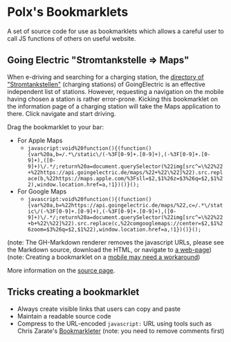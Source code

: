 # Polx's Bookmarklets

A set of source code for use as bookmarklets which allows 
a careful user to call JS functions of others on useful website. 

## Going Electric "Stromtankstelle => Maps"

When e-driving and searching for a charging station, the
[directory of "Stromtankstellen"](https://www.goingelectric.de/stromtankstellen/) 
(charging stations) of GoingElectric is an 
effective independent list of stations. However, requesting
a navigation on the mobile having chosen a station is rather
error-prone. Kicking this bookmarklet on the information page
of a charging station will take the Maps application to there.
Click navigate and start driving.

Drag the bookmarklet to your bar:

- For Apple Maps
    - `javascript:void%20function(){(function(){var%20a,b=/.*\/static\/(-%3F[0-9]+.[0-9]+),(-%3F[0-9]+.[0-9]+),([0-9]+)\/.*/;return%20a=document.querySelector(%22img[src^=\%22%22+%22https://api.goingelectric.de/maps/%22+%22\%22]%22).src.replace(b,%22https://maps.apple.com/%3Fsll=$2,$1%26z=$3%26q=$2,$1%22),window.location.href=a,!1})()}();`
- For Google Maps
    - `javascript:void%20function(){(function(){var%20a,b=%22https://api.goingelectric.de/maps/%22,c=/.*\/static\/(-%3F[0-9]+.[0-9]+),(-%3F[0-9]+.[0-9]+),([0-9]+)\/.*/;return%20a=document.querySelector(%22img[src^=\%22%22+b+%22\%22]%22).src.replace(c,%22comgooglemaps://center=$2,$1%26zoom=$3%26q=$2,$1%22),window.location.href=a,!1})()}();`

(note: The GH-Markdown renderer removes the javascript URLs, please 
    see the Markdown source, download the HTML, 
  or navigate to [a web-page](https://hoplahup.net/Bookmarklets.html))
(note: Creating a bookmarklet on a [mobile may need a workaround](https://www.cultofmac.com/500532/how-to-add-bookmarklet-mobile-iphone-safari/))

More information on the [source page](GoingElectricStromtankstelleToMaps.js).

## Tricks creating a bookmarklet

- Always create visible links that users can copy and paste
- Maintain a readable source code
- Compress to the URL-encoded `javascript:` URL using tools such as 
  Chris Zarate's [Bookmarkleter](https://chriszarate.github.io/bookmarkleter/)
  (note: you need to remove comments first)
  